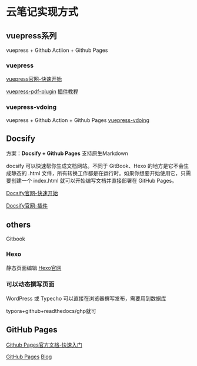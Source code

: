 # 云笔记实现方式

## vuepress系列
vuepress + Github Actiion + Github Pages

### vuepress
[vuepress官网-快速开始](https://vuepress.vuejs.org/zh/guide/)

[vuepress-pdf-plugin](https://juejin.cn/s/vuepress-plugin-pdf-export)
[插件教程](https://xhhdd.cc/index.php/archives/80/)

### vuepress-vdoing
vuepress + Github Action + Github Pages
[vuepress-vdoing](https://lanyinemt.github.io/pages/52d5c3/)

## Docsify
方案：**Docsify + Github Pages**
支持原生Markdown

docsify 可以快速帮你生成文档网站。不同于 GitBook、Hexo 的地方是它不会生成静态的 .html 文件，所有转换工作都是在运行时。如果你想要开始使用它，只需要创建一个 index.html 就可以开始编写文档并直接部署在 GitHub Pages。

[Docsify官网-快速开始](https://docsify.js.org/#/zh-cn/quickstart)

[Docsify官网-插件](https://docsify.js.org/#/awesome?id=plugins)


## others
Gitbook


### Hexo
静态页面编辑
[Hexo官网](https://hexo.io/zh-cn/index.html)

### 可以动态撰写页面
WordPress 或 Typecho  可以直接在浏览器撰写发布，需要用到数据库

typora+github+readthedocs/ghp就可


## GitHub Pages
[Github Pages官方文档-快速入门](https://docs.github.com/zh/pages/getting-started-with-github-pages/about-github-pages)

[GitHub Pages](https://zhuanlan.zhihu.com/p/183977963)
[Blog](https://blog.mikelyou.com/2020/07/22/github-pages-project-sites/)

